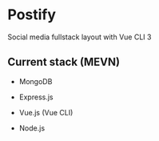 # Postify

Social media fullstack layout with Vue CLI 3

## Current stack (MEVN)

* MongoDB

* Express.js

* Vue.js (Vue CLI)

* Node.js
